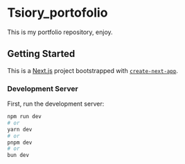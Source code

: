 # Tsiory_portofolio
This is my portfolio repository, enjoy.

## Getting Started

This is a [Next.js](https://nextjs.org/) project bootstrapped with [`create-next-app`](https://github.com/vercel/next.js/tree/canary/packages/create-next-app).

### Development Server

First, run the development server:

```bash
npm run dev
# or
yarn dev
# or
pnpm dev
# or
bun dev
